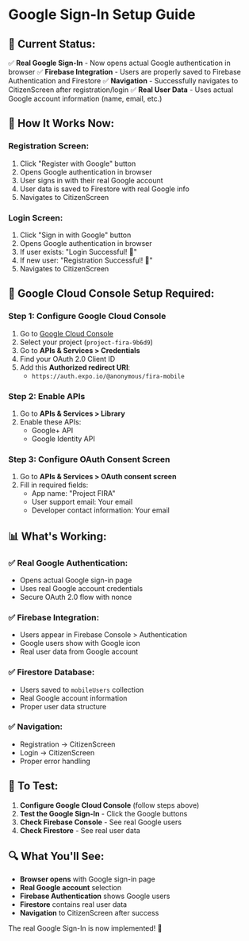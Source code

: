# Google Sign-In Setup Guide

## 🎯 **Current Status:**
✅ **Real Google Sign-In** - Now opens actual Google authentication in browser
✅ **Firebase Integration** - Users are properly saved to Firebase Authentication and Firestore
✅ **Navigation** - Successfully navigates to CitizenScreen after registration/login
✅ **Real User Data** - Uses actual Google account information (name, email, etc.)

## 📱 **How It Works Now:**

### **Registration Screen:**
1. Click "Register with Google" button
2. Opens Google authentication in browser
3. User signs in with their real Google account
4. User data is saved to Firestore with real Google info
5. Navigates to CitizenScreen

### **Login Screen:**
1. Click "Sign in with Google" button
2. Opens Google authentication in browser
3. If user exists: "Login Successful! 🎉"
4. If new user: "Registration Successful! 🎉"
5. Navigates to CitizenScreen

## 🔧 **Google Cloud Console Setup Required:**

### **Step 1: Configure Google Cloud Console**
1. Go to [Google Cloud Console](https://console.cloud.google.com/)
2. Select your project (`project-fira-9b6d9`)
3. Go to **APIs & Services > Credentials**
4. Find your OAuth 2.0 Client ID
5. Add this **Authorized redirect URI**:
   - `https://auth.expo.io/@anonymous/fira-mobile`

### **Step 2: Enable APIs**
1. Go to **APIs & Services > Library**
2. Enable these APIs:
   - Google+ API
   - Google Identity API

### **Step 3: Configure OAuth Consent Screen**
1. Go to **APIs & Services > OAuth consent screen**
2. Fill in required fields:
   - App name: "Project FIRA"
   - User support email: Your email
   - Developer contact information: Your email

## 📊 **What's Working:**

### **✅ Real Google Authentication:**
- Opens actual Google sign-in page
- Uses real Google account credentials
- Secure OAuth 2.0 flow with nonce

### **✅ Firebase Integration:**
- Users appear in Firebase Console > Authentication
- Google users show with Google icon
- Real user data from Google account

### **✅ Firestore Database:**
- Users saved to `mobileUsers` collection
- Real Google account information
- Proper user data structure

### **✅ Navigation:**
- Registration → CitizenScreen
- Login → CitizenScreen
- Proper error handling

## 🚀 **To Test:**

1. **Configure Google Cloud Console** (follow steps above)
2. **Test the Google Sign-In** - Click the Google buttons
3. **Check Firebase Console** - See real Google users
4. **Check Firestore** - See real user data

## 🔍 **What You'll See:**

- **Browser opens** with Google sign-in page
- **Real Google account** selection
- **Firebase Authentication** shows Google users
- **Firestore** contains real user data
- **Navigation** to CitizenScreen after success

The real Google Sign-In is now implemented! 🎉 